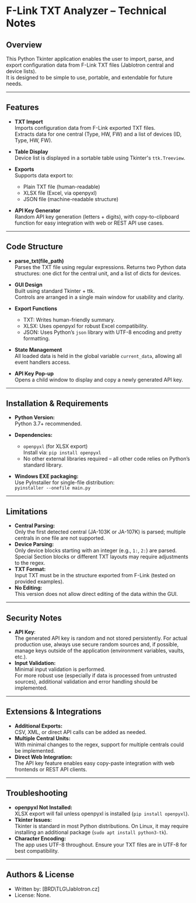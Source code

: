 # F-Link TXT Analyzer – Technical Notes

## Overview

This Python Tkinter application enables the user to import, parse, and export configuration data from F-Link TXT files (Jablotron central and device lists).  
It is designed to be simple to use, portable, and extendable for future needs.

---

## Features

- **TXT Import**  
  Imports configuration data from F-Link exported TXT files.  
  Extracts data for one central (Type, HW, FW) and a list of devices (ID, Type, HW, FW).

- **Table Display**  
  Device list is displayed in a sortable table using Tkinter's `ttk.Treeview`.

- **Exports**  
  Supports data export to:
    - Plain TXT file (human-readable)
    - XLSX file (Excel, via openpyxl)
    - JSON file (machine-readable structure)

- **API Key Generator**  
  Random API key generation (letters + digits), with copy-to-clipboard function for easy integration with web or REST API use cases.

---

## Code Structure

- **parse_txt(file_path)**  
  Parses the TXT file using regular expressions. Returns two Python data structures: one dict for the central unit, and a list of dicts for devices.

- **GUI Design**  
  Built using standard Tkinter + ttk.  
  Controls are arranged in a single main window for usability and clarity.

- **Export Functions**  
  - TXT: Writes human-friendly summary.
  - XLSX: Uses openpyxl for robust Excel compatibility.
  - JSON: Uses Python’s `json` library with UTF-8 encoding and pretty formatting.

- **State Management**  
  All loaded data is held in the global variable `current_data`, allowing all event handlers access.

- **API Key Pop-up**  
  Opens a child window to display and copy a newly generated API key.

---

## Installation & Requirements

- **Python Version:**  
  Python 3.7+ recommended.

- **Dependencies:**  
  - `openpyxl` (for XLSX export)  
    Install via: `pip install openpyxl`
  - No other external libraries required – all other code relies on Python’s standard library.

- **Windows EXE packaging:**  
  Use PyInstaller for single-file distribution:  
  `pyinstaller --onefile main.py`

---

## Limitations

- **Central Parsing:**  
  Only the first detected central (JA-103K or JA-107K) is parsed; multiple centrals in one file are not supported.
- **Device Parsing:**  
  Only device blocks starting with an integer (e.g., `1:`, `2:`) are parsed.  
  Special Section blocks or different TXT layouts may require adjustments to the regex.
- **TXT Format:**  
  Input TXT must be in the structure exported from F-Link (tested on provided examples).
- **No Editing:**  
  This version does not allow direct editing of the data within the GUI.

---

## Security Notes

- **API Key**:  
  The generated API key is random and not stored persistently. For actual production use, always use secure random sources and, if possible, manage keys outside of the application (environment variables, vaults, etc.).
- **Input Validation:**  
  Minimal input validation is performed.  
  For more robust use (especially if data is processed from untrusted sources), additional validation and error handling should be implemented.

---

## Extensions & Integrations

- **Additional Exports:**  
  CSV, XML, or direct API calls can be added as needed.
- **Multiple Central Units:**  
  With minimal changes to the regex, support for multiple centrals could be implemented.
- **Direct Web Integration:**  
  The API key feature enables easy copy-paste integration with web frontends or REST API clients.

---

## Troubleshooting

- **openpyxl Not Installed:**  
  XLSX export will fail unless openpyxl is installed (`pip install openpyxl`).
- **Tkinter Issues:**  
  Tkinter is standard in most Python distributions. On Linux, it may require installing an additional package (`sudo apt install python3-tk`).
- **Character Encoding:**  
  The app uses UTF-8 throughout. Ensure your TXT files are in UTF-8 for best compatibility.

---

## Authors & License

- Written by: [BRD\TLG\Jablotron.cz]
- License: None.
